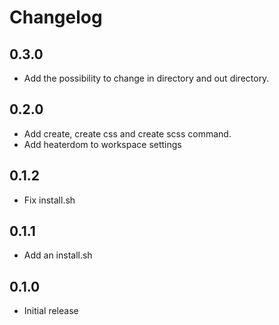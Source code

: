 # Changelog

## 0.3.0

- Add the possibility to change in directory and out directory.

## 0.2.0

- Add create, create css and create scss command.
- Add heaterdom to workspace settings

## 0.1.2

- Fix install.sh

## 0.1.1

- Add an install.sh

## 0.1.0

- Initial release
